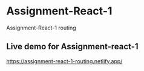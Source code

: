 # Assignment-React-1
Assignment-React-1 routing

## Live demo for Assignment-react-1
https://assignment-react-1-routing.netlify.app/
